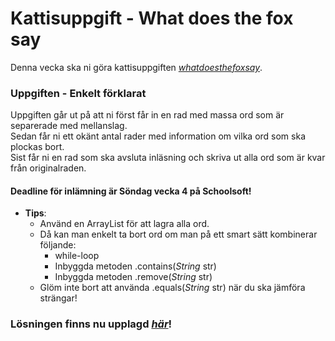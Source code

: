 # Kattisuppgift - What does the fox say

Denna vecka ska ni göra kattisuppgiften [*whatdoesthefoxsay*](https://open.kattis.com/problems/whatdoesthefoxsay "whatdoesthefoxsay").

### Uppgiften - Enkelt förklarat
Uppgiften går ut på att ni först får in en rad med massa ord som är separerade med mellanslag.<br>
Sedan får ni ett okänt antal rader med information om vilka ord som ska plockas bort. <br>
Sist får ni en rad som ska avsluta inläsning och skriva ut alla ord som är kvar från originalraden. 

#### Deadline för inlämning är Söndag vecka 4 på Schoolsoft!

- **Tips**:
	-  Använd en ArrayList för att lagra alla ord.
	-  Då kan man enkelt ta bort ord om man på ett smart sätt kombinerar följande:
		-  while-loop
		-  Inbyggda metoden .contains(*String* str)
		-  Inbyggda metoden .remove(*String* str)
	-  Glöm inte bort att använda .equals(*String* str) när du ska jämföra strängar!
	
### Lösningen finns nu upplagd [*här*](https://github.com/JaoK/TE16D-PRR01-VT-2018/blob/master/v3/assignments/whatdoesthefoxsay/soulution/whatdoesthefoxsay.java "lösning")!